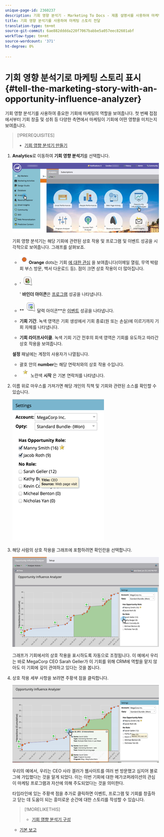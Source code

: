 ```yaml
---
unique-page-id: 2360237
description: 기회 영향 분석기 - Marketing To Docs - 제품 설명서를 사용하여 마케팅 스토리 전달
title: 기회 영향 분석기를 사용하여 마케팅 스토리 전달
translation-type: tm+mt
source-git-commit: 6ae882dddda220f7067babbe5a057eec82601abf
workflow-type: tm+mt
source-wordcount: '371'
ht-degree: 0%

---
```



# 기회 영향 분석기로 마케팅 스토리 표시 {#tell-the-marketing-story-with-an-opportunity-influence-analyzer}

기회 영향 분석기를 사용하여 중요한 기회에 마케팅의 역할을 보여줍니다. 첫 번째 접점에서부터 기회 창출 및 성취 등 다양한 측면에서 마케팅이 기회에 어떤 영향을 미치는지 보여줍니다.

>[!PREREQUISITES]
>
>* [기회 영향 분석기 만들기](create-an-opportunity-influence-analyzer.md)

>



1. **Analytics**&#x200B;로 이동하여 **기회 영향 분석기**&#x200B;를 선택합니다.

   ![](assets/analytics-opportunityhand.png)

   기회 영향 분석기는 해당 기회에 관련된 상호 작용 및 프로그램 및 이벤트 성공을 시각적으로 보여줍니다. 그래프를 살펴보죠.

   * ![—](assets/image2014-10-3-13-3a43-3a21.png)**Orange** dots는 기회 [에 대한 관심](https://community.marketo.com/MarketoArticle?id=kA050000000LA1oCAG) 을 보여줍니다(이메일 열림, 무역 박람회 부스 방문, 백서 다운로드 등). 점이 크면 상호 작용이 더 많아집니다.

   * &#39; ![—](assets/image2014-10-3-13-3a44-3a9.png)

      &#39; **바인더 아이콘**&#x200B;은 [프로그램](https://community.marketo.com/MarketoDeepDive?id=kA5500000008QO6CAM) 성공을 나타냅니다.

   * ** ![—](assets/image2014-10-3-13-3a44-3a40.png) 달력 아이콘**은 [이벤트](https://community.marketo.com/MarketoDeepDive?id=kA5500000008QNwCAM) 성공을 나타냅니다.

   * **기회 기간**. 녹색 영역은 기회 생성에서 기회 종료(원 또는 손실)에 이르기까지 기회 자체를 나타냅니다.
   * **기회 라이프사이클**. 녹색 기회 기간 전후의 회색 영역은 기회를 유도하고 따라간 상호 작용을 보여줍니다.

   **설정** 패널에는 계정의 사용자가 나열됩니다.

   * 괄호 안의 **number**&#x200B;는 해당 연락처와의 상호 작용 수입니다.
   * ![—](assets/image2014-10-3-13-3a45-3a9.png)노란색  **시작** 은 기본 연락처를 나타냅니다.


1. 이름 위로 마우스를 가져가면 해당 개인의 직책 및 기회와 관련된 소스를 확인할 수 있습니다.

   ![](assets/image2015-6-23-14-3a43-3a1.png)

1. 해당 사람의 상호 작용을 그래프에 포함하려면 확인란을 선택합니다.

   ![](assets/image2015-6-23-14-3a43-3a35.png)

   그래프가 기회에서의 상호 작용을 표시하도록 자동으로 조정됩니다. 이 예에서 우리는 바로 MegaCorp CEO Sarah Geller가 이 기회를 위해 CRM에 역할을 맡지 않아도 이 기회에 깊이 관여하고 있다는 것을 봅니다.

1. 상호 작용 세부 사항을 보려면 주황색 점을 클릭합니다.

   ![](assets/image2015-6-23-14-3a44-3a15.png)

   우리의 예에서, 우리는 CEO 사라 겔러가 웹사이트를 여러 번 방문했고 심지어 블로그에 가입했다는 것을 알게 되었다. 이는 이번 기회에 대한 메가코퍼레이션의 관심이 마케팅 프로그램과 자산에 의해 주도되었다는 것을 의미한다.

   타임라인에 있는 주황색 점을 추가로 클릭하면 이벤트, 프로그램 및 기회를 창출하고 닫는 데 도움이 되는 흥미로운 순간에 대한 스토리를 작성할 수 있습니다.

   >[!MORELIKETHIS]
   >
   >
   >
   >    
   >    
   >    * [기회 영향 분석기 구성](configure-an-opportunity-influence-analyzer.md)
      >    
      >    
      >
      >
      >    
      >    
      >    





   * [기본 보고](https://docs.marketo.com/display/docs/basic+reporting)


